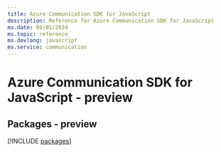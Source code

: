 ```yaml
---
title: Azure Communication SDK for JavaScript
description: Reference for Azure Communication SDK for JavaScript
ms.date: 04/01/2024
ms.topic: reference
ms.devlang: javascript
ms.service: communication
---
```

# Azure Communication SDK for JavaScript - preview
## Packages - preview
[!INCLUDE [packages](communication-index.md)]